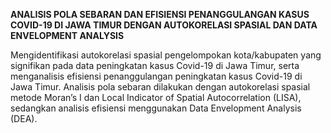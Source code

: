 **ANALISIS POLA SEBARAN DAN EFISIENSI PENANGGULANGAN KASUS COVID-19 DI JAWA TIMUR DENGAN AUTOKORELASI SPASIAL DAN DATA ENVELOPMENT ANALYSIS**

Mengidentifikasi autokorelasi spasial pengelompokan kota/kabupaten yang signifikan pada data peningkatan kasus Covid-19 di Jawa Timur, serta menganalisis efisiensi penanggulangan peningkatan kasus Covid-19 di Jawa Timur. Analisis pola sebaran dilakukan dengan autokorelasi spasial metode Moran’s I dan Local Indicator of Spatial Autocorrelation (LISA), sedangkan analisis efisiensi menggunakan Data Envelopment Analysis (DEA). 

